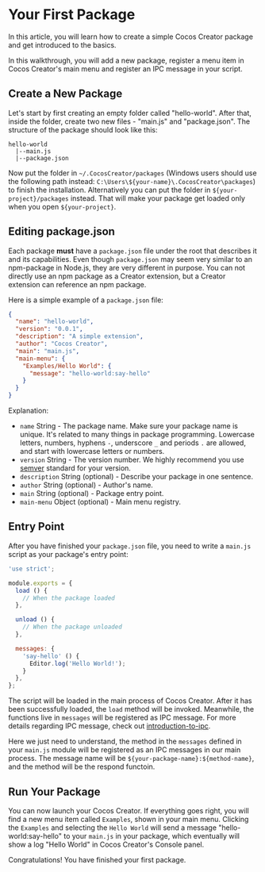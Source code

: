 # Your First Package

In this article, you will learn how to create a simple Cocos Creator package and get introduced to the basics.

In this walkthrough, you will add a new package, register a menu item in Cocos Creator's main menu and register an IPC message in your script.

## Create a New Package

Let's start by first creating an empty folder called "hello-world". After that, inside the folder, create two new files - "main.js" and "package.json". The structure of the package should look like this:

```
hello-world
  |--main.js
  |--package.json
```

Now put the folder in `~/.CocosCreator/packages` (Windows users should use the following path instead: `C:\Users\${your-name}\.CocosCreator\packages`) to finish the installation. Alternatively you can put the folder in `${your-project}/packages` instead. That will make your package get loaded only when you open `${your-project}`.

## Editing package.json

Each package **must** have a `package.json` file under the root that describes it and its capabilities. Even though `package.json` may seem very similar to an npm-package in Node.js, they are very different in purpose. You can not directly use an npm package as a Creator extension, but a Creator extension can reference an npm package.

Here is a simple example of a `package.json` file:

```json
{
  "name": "hello-world",
  "version": "0.0.1",
  "description": "A simple extension",
  "author": "Cocos Creator",
  "main": "main.js",
  "main-menu": {
    "Examples/Hello World": {
      "message": "hello-world:say-hello"
    }
  }
}
```

Explanation:

 - `name` String - The package name. Make sure your package name is unique. It's related to many things in package programming. Lowercase letters, numbers, hyphens `-`, underscore `_` and periods `.` are allowed, and start with lowercase letters or numbers.
 - `version` String - The version number. We highly recommend you use [semver](http://semver.org/) standard for your version.
 - `description` String (optional) - Describe your package in one sentence.
 - `author` String (optional) - Author's name.
 - `main` String (optional) - Package entry point.
 - `main-menu` Object (optional) - Main menu registry.

## Entry Point

After you have finished your `package.json` file, you need to write a `main.js` script as your package's entry point:

```javascript
'use strict';

module.exports = {
  load () {
    // When the package loaded
  },

  unload () {
    // When the package unloaded
  },

  messages: {
    'say-hello' () {
      Editor.log('Hello World!');
    }
  },
};
```

The script will be loaded in the main process of Cocos Creator. After it has been successfully loaded, the `load` method will be invoked. Meanwhile, the functions live in `messages` will be registered as IPC message. For more details regarding IPC message, check out [introduction-to-ipc](introduction-to-ipc.md).

Here we just need to understand, the method in the `messages` defined in your `main.js` module will be registered as an IPC messages in our main process. The message name will be `${your-package-name}:${method-name}`, and the method will be the respond functoin.

## Run Your Package

You can now launch your Cocos Creator. If everything goes right, you will find a new menu item called `Examples`, shown in your main menu. Clicking the `Examples` and selecting the `Hello World` will send a message "hello-world:say-hello" to your `main.js` in your package, which eventually will show a log "Hello World" in Cocos Creator's Console panel.    

Congratulations! You have finished your first package. 
